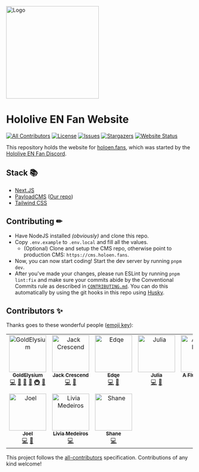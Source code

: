 <!-- markdownlint-disable -->
<img src="https://holoen.fans/img/logo.png" alt="Logo" width="250" />
<!-- markdownlint-restore -->

# Hololive EN Fan Website

[![All Contributors](https://img.shields.io/github/all-contributors/GoldElysium/hefs-website?style=flat-square)](#contributors-)
[![License](https://img.shields.io/github/license/GoldElysium/hefs-website?style=flat-square)](https://github.com/GoldElysium/hefs-website/blob/master/LICENSE)
[![Issues](https://img.shields.io/github/issues/GoldElysium/hefs-website?style=flat-square)](https://github.com/GoldElysium/hefs-website/issues)
[![Stargazers](https://img.shields.io/github/stars/GoldElysium/hefs-website?style=flat-square)](https://github.com/GoldElysium/hefs-website/stargazers)
[![Website Status](https://img.shields.io/website?style=flat-square&url=https%3A%2F%2Fholoen.fans)](https://holoen.fans)

This repository holds the website for [holoen.fans](https://holoen.fans), which was started by the [Hololive EN Fan Discord](https://discord.gg/holoenfans).

## Stack 📚

* [Next.JS](https://nextjs.org)
* [PayloadCMS](https://payloadcms.com/) ([Our repo](https://github.com/HoloENFans/hef-website-cms))
* [Tailwind CSS](https://tailwindcss.com/)

## Contributing ✏

* Have NodeJS installed *(obviously)* and clone this repo.
* Copy `.env.example` to `.env.local` and fill all the values.
  * (Optional) Clone and setup the CMS repo, otherwise point to production CMS: `https://cms.holoen.fans`.
* Now, you can now start coding! Start the dev server by running `pnpm dev`.
* After you've made your changes, please run ESLint by running `pnpm lint:fix` and make sure your commits abide by the Conventional Commits rule as described in [`CONTRIBUTING.md`](https://github.com/GoldElysium/hefs-website/blob/master/CONTRIBUTING.md). You can do this automatically by using the git hooks in this repo using [Husky](https://github.com/typicode/husky).

## Contributors ✨

Thanks goes to these wonderful people ([emoji key](https://allcontributors.org/docs/en/emoji-key)):

<!-- ALL-CONTRIBUTORS-LIST:START - Do not remove or modify this section -->
<!-- prettier-ignore-start -->
<!-- markdownlint-disable -->
<table>
  <tbody>
    <tr>
      <td align="center" valign="top" width="14.28%"><a href="https://discord.gg/HoloRes"><img src="https://avatars.githubusercontent.com/u/48455312?v=4?s=100" width="100px;" alt="GoldElysium"/><br /><sub><b>GoldElysium</b></sub></a><br /><a href="https://github.com/GoldElysium/hef-website/commits?author=GoldElysium" title="Code">💻</a> <a href="https://github.com/GoldElysium/hef-website/commits?author=GoldElysium" title="Documentation">📖</a> <a href="#design-GoldElysium" title="Design">🎨</a> <a href="#maintenance-GoldElysium" title="Maintenance">🚧</a> <a href="#infra-GoldElysium" title="Infrastructure (Hosting, Build-Tools, etc)">🚇</a> <a href="https://github.com/GoldElysium/hef-website/pulls?q=is%3Apr+reviewed-by%3AGoldElysium" title="Reviewed Pull Requests">👀</a></td>
      <td align="center" valign="top" width="14.28%"><a href="https://github.com/JackCrescend"><img src="https://avatars.githubusercontent.com/u/33298232?v=4?s=100" width="100px;" alt="Jack Crescend"/><br /><sub><b>Jack Crescend</b></sub></a><br /><a href="https://github.com/GoldElysium/hef-website/commits?author=JackCrescend" title="Code">💻</a> <a href="#design-JackCrescend" title="Design">🎨</a></td>
      <td align="center" valign="top" width="14.28%"><a href="https://edqe.me/"><img src="https://avatars.githubusercontent.com/u/34704796?v=4?s=100" width="100px;" alt="Edqe"/><br /><sub><b>Edqe</b></sub></a><br /><a href="https://github.com/GoldElysium/hef-website/commits?author=Edqe14" title="Code">💻</a> <a href="https://github.com/GoldElysium/hef-website/commits?author=Edqe14" title="Documentation">📖</a></td>
      <td align="center" valign="top" width="14.28%"><a href="https://github.com/K4rakara"><img src="https://avatars.githubusercontent.com/u/40474474?v=4?s=100" width="100px;" alt="Julia"/><br /><sub><b>Julia</b></sub></a><br /><a href="https://github.com/GoldElysium/hef-website/commits?author=K4rakara" title="Code">💻</a> <a href="#design-K4rakara" title="Design">🎨</a></td>
      <td align="center" valign="top" width="14.28%"><a href="https://github.com/koleare"><img src="https://avatars.githubusercontent.com/u/84549008?v=4?s=100" width="100px;" alt="A Fluffy Koala"/><br /><sub><b>A Fluffy Koala</b></sub></a><br /><a href="https://github.com/GoldElysium/hef-website/commits?author=koleare" title="Code">💻</a></td>
      <td align="center" valign="top" width="14.28%"><a href="https://github.com/Toranteru"><img src="https://avatars.githubusercontent.com/u/102710095?v=4?s=100" width="100px;" alt="Toranteru"/><br /><sub><b>Toranteru</b></sub></a><br /><a href="https://github.com/GoldElysium/hef-website/commits?author=Toranteru" title="Code">💻</a></td>
      <td align="center" valign="top" width="14.28%"><a href="https://renovate.whitesourcesoftware.com/"><img src="https://avatars.githubusercontent.com/u/25180681?v=4?s=100" width="100px;" alt="WhiteSource Renovate"/><br /><sub><b>WhiteSource Renovate</b></sub></a><br /><a href="#maintenance-renovate-bot" title="Maintenance">🚧</a></td>
    </tr>
    <tr>
      <td align="center" valign="top" width="14.28%"><a href="https://github.com/waylaidwanderer"><img src="https://avatars.githubusercontent.com/u/2882110?v=4?s=100" width="100px;" alt="Joel"/><br /><sub><b>Joel</b></sub></a><br /><a href="https://github.com/GoldElysium/hef-website/commits?author=waylaidwanderer" title="Code">💻</a> <a href="#design-waylaidwanderer" title="Design">🎨</a></td>
      <td align="center" valign="top" width="14.28%"><a href="https://github.com/LiviaMedeiros"><img src="https://avatars.githubusercontent.com/u/74449973?v=4?s=100" width="100px;" alt="Livia Medeiros"/><br /><sub><b>Livia Medeiros</b></sub></a><br /><a href="https://github.com/GoldElysium/hef-website/commits?author=LiviaMedeiros" title="Code">💻</a></td>
      <td align="center" valign="top" width="14.28%"><a href="https://kbot.ca/"><img src="https://avatars.githubusercontent.com/u/13106700?v=4?s=100" width="100px;" alt="Shane"/><br /><sub><b>Shane</b></sub></a><br /><a href="https://github.com/GoldElysium/hef-website/commits?author=killbasa" title="Code">💻</a></td>
    </tr>
  </tbody>
</table>

<!-- markdownlint-restore -->
<!-- prettier-ignore-end -->

<!-- ALL-CONTRIBUTORS-LIST:END -->

This project follows the [all-contributors](https://github.com/all-contributors/all-contributors) specification. Contributions of any kind welcome!
